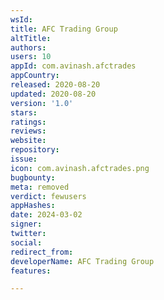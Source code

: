 ```yaml
---
wsId: 
title: AFC Trading Group
altTitle: 
authors: 
users: 10
appId: com.avinash.afctrades
appCountry: 
released: 2020-08-20
updated: 2020-08-20
version: '1.0'
stars: 
ratings: 
reviews: 
website: 
repository: 
issue: 
icon: com.avinash.afctrades.png
bugbounty: 
meta: removed
verdict: fewusers
appHashes: 
date: 2024-03-02
signer: 
twitter: 
social: 
redirect_from: 
developerName: AFC Trading Group
features: 

---
```


